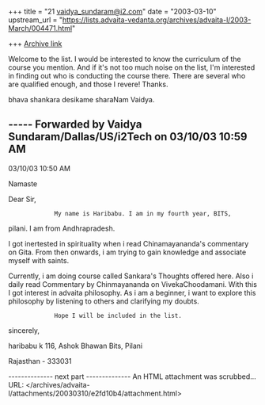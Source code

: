 +++
title = "21 vaidya_sundaram@i2.com"
date = "2003-03-10"
upstream_url = "https://lists.advaita-vedanta.org/archives/advaita-l/2003-March/004471.html"

+++
[Archive link](https://lists.advaita-vedanta.org/archives/advaita-l/2003-March/004471.html)

Welcome to the list.
I would be interested to know the curriculum of the course you mention.
And if it's not too much noise on the list, I'm interested in finding out
who is conducting the course there. There are several who are qualified
enough, and those I revere!
Thanks.

bhava shankara desikame sharaNam
Vaidya.

----- Forwarded by Vaidya Sundaram/Dallas/US/i2Tech on 03/10/03 10:59 AM
-----


<f1999552 at bits-pilani.ac.in>
03/10/03 10:50 AM

Namaste

Dear Sir,

                 My name is Haribabu. I am in my fourth year, BITS,
pilani.
I am from Andhrapradesh.

I got inertested in spirituality when i read Chinamayananda's
commentary on Gita. From then onwards, i am trying to gain knowledge and
associate myself with saints.

Currently, i am doing course called Sankara's Thoughts
offered here. Also i daily read Commentary by Chinmayananda on
VivekaChoodamani. With this I got interest in advaita philosophy. As i am
a beginner, i want to explore this philosophy by listening to others and
clarifying my doubts.

                 Hope I will be included in the list.


sincerely,

haribabu k
116, Ashok Bhawan
Bits, Pilani

Rajasthan - 333031



-------------- next part --------------
An HTML attachment was scrubbed...
URL: </archives/advaita-l/attachments/20030310/e2fd10b4/attachment.html>
